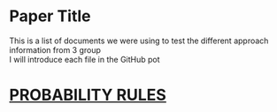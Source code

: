 # Paper Title

This is a list of documents we were using to test the different approach information from 3 group  
I will introduce each file in the GitHub pot 
# [PROBABILITY RULES](https://github.com/Kane-Nguyen/research/blob/main/PROBABILITY%20RULES.docx)
